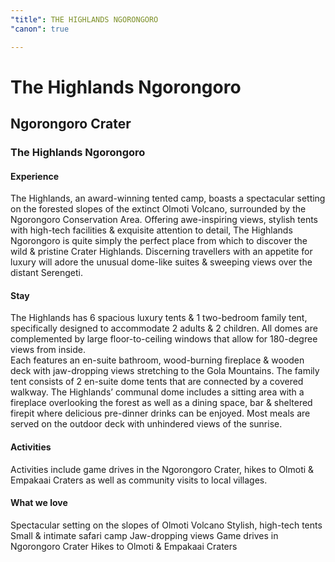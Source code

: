 ```yaml
---
"title": THE HIGHLANDS NGORONGORO
"canon": true

---
```


# The Highlands Ngorongoro
## Ngorongoro Crater
### The Highlands Ngorongoro

#### Experience
The Highlands, an award-winning tented camp, boasts a spectacular setting on the forested slopes of the extinct Olmoti Volcano, surrounded by the Ngorongoro Conservation Area.
Offering awe-inspiring views, stylish tents with high-tech facilities &amp; exquisite attention to detail, The Highlands Ngorongoro is quite simply the perfect place from which to discover the wild &amp; pristine Crater Highlands.
Discerning travellers with an appetite for luxury will adore the unusual dome-like suites &amp; sweeping views over the distant Serengeti.

#### Stay
The Highlands has 6 spacious luxury tents &amp; 1 two-bedroom family tent, specifically designed to accommodate 2 adults &amp; 2 children. All domes are complemented by large floor-to-ceiling windows that allow for 180-degree views from inside.  
Each features an en-suite bathroom, wood-burning fireplace &amp; wooden deck with jaw-dropping views stretching to the Gola Mountains. 
The family tent consists of 2 en-suite dome tents that are connected by a covered walkway.
The Highlands’ communal dome includes a sitting area with a fireplace overlooking the forest as well as a dining space, bar &amp; sheltered firepit where delicious pre-dinner drinks can be enjoyed.
Most meals are served on the outdoor deck with unhindered views of the sunrise.

#### Activities
Activities include game drives in the Ngorongoro Crater, hikes to Olmoti &amp; Empakaai Craters as well as community visits to local villages.


#### What we love
Spectacular setting on the slopes of Olmoti Volcano
Stylish, high-tech tents
Small &amp; intimate safari camp 
Jaw-dropping views
Game drives in Ngorongoro Crater
Hikes to Olmoti &amp; Empakaai Craters